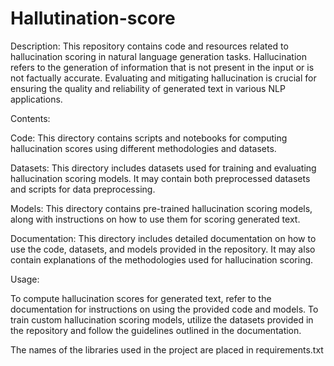 # Hallutination-score

Description:
This repository contains code and resources related to hallucination scoring in natural language generation tasks. Hallucination refers to the generation of information that is not present in the input or is not factually accurate. Evaluating and mitigating hallucination is crucial for ensuring the quality and reliability of generated text in various NLP applications.

Contents:

Code: This directory contains scripts and notebooks for computing hallucination scores using different methodologies and datasets.

Datasets: This directory includes datasets used for training and evaluating hallucination scoring models. It may contain both preprocessed datasets and scripts for data preprocessing.

Models: This directory contains pre-trained hallucination scoring models, along with instructions on how to use them for scoring generated text.

Documentation: This directory includes detailed documentation on how to use the code, datasets, and models provided in the repository. It may also contain explanations of the methodologies used for hallucination scoring.

Usage:

To compute hallucination scores for generated text, refer to the documentation for instructions on using the provided code and models.
To train custom hallucination scoring models, utilize the datasets provided in the repository and follow the guidelines outlined in the documentation.


The names of the libraries used in the project are placed in requirements.txt




